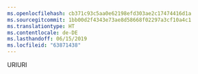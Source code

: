 ```yaml
---
ms.openlocfilehash: cb371c93c5aa0e62198efd303ae2c17474416d1a
ms.sourcegitcommit: 1bb00d2f4343e73ae8d58668f02297a3cf10a4c1
ms.translationtype: HT
ms.contentlocale: de-DE
ms.lasthandoff: 06/15/2019
ms.locfileid: "63871438"
---
```

<span data-ttu-id="f8d59-101">URI</span><span class="sxs-lookup"><span data-stu-id="f8d59-101">URI</span></span>